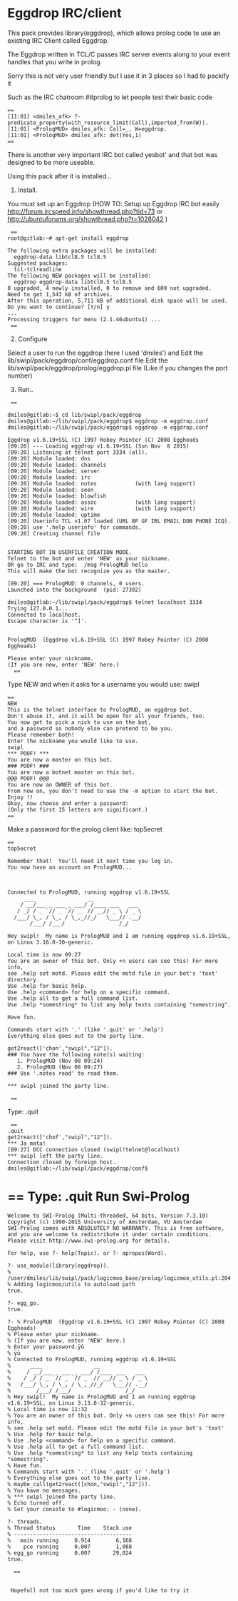 
# Eggdrop IRC/client

This pack provides library(eggdrop), which allows prolog code to use an existing IRC Client called Eggdrop.

The Eggdrop written in TCL/C passes IRC server events along to your event handles that you write in prolog.

Sorry this is not very user friendly but I use it in 3 places so I had to packify it

Such as the IRC chatroom ##prolog to let people test their basic code

 ````
 ==
[11:01] <dmiles_afk> ?- predicate_property(with_resource_limit(Call),imported_from(W)).
[11:01] <PrologMUD> dmiles_afk: Call=_, W=eggdrop.
[11:01] <PrologMUD> dmiles_afk: det(Yes,1)
 ==
````

 There is another very important IRC bot called yesbot' and that bot was designed to be more useable.

Using this pack after it is installed...

1) Install.

 You must set up an Eggdrop (HOW TO: Setup up Eggdrop IRC bot easily http://forum.ircspeed.info/showthread.php?tid=73 or http://ubuntuforums.org/showthread.php?t=1028042 )

````
 ==
root@gitlab:~# apt-get install eggdrop

The following extra packages will be installed:
  eggdrop-data libtcl8.5 tcl8.5
Suggested packages:
  tcl-tclreadline
The following NEW packages will be installed:
  eggdrop eggdrop-data libtcl8.5 tcl8.5
0 upgraded, 4 newly installed, 0 to remove and 609 not upgraded.
Need to get 1,543 kB of archives.
After this operation, 5,711 kB of additional disk space will be used.
Do you want to continue? [Y/n] y
...
Processing triggers for menu (2.1.46ubuntu1) ...
 ==
````
2) Configure 

 Select a user to run the eggdrop (here I used 'dmiles') and 
 Edit the lib/swipl/pack/eggdrop/conf/eggdrop.conf file
 Edit the lib/swipl/pack/eggdrop/prolog/eggdrop.pl file (Like if you changes the port number)

3) Run..

````
 ==

dmiles@gitlab:~$ cd lib/swipl/pack/eggdrop
dmiles@gitlab:~/lib/swipl/pack/eggdrop$ eggdrop -m eggdrop.conf
dmiles@gitlab:~/lib/swipl/pack/eggdrop$ eggdrop -m eggdrop.conf

Eggdrop v1.6.19+SSL (C) 1997 Robey Pointer (C) 2008 Eggheads
[09:20] --- Loading eggdrop v1.6.19+SSL (Sun Nov  8 2015)
[09:20] Listening at telnet port 3334 (all).
[09:20] Module loaded: dns
[09:20] Module loaded: channels
[09:20] Module loaded: server
[09:20] Module loaded: irc
[09:20] Module loaded: notes            (with lang support)
[09:20] Module loaded: seen
[09:20] Module loaded: blowfish
[09:20] Module loaded: assoc            (with lang support)
[09:20] Module loaded: wire             (with lang support)
[09:20] Module loaded: uptime
[09:20] Userinfo TCL v1.07 loaded (URL BF GF IRL EMAIL DOB PHONE ICQ).
[09:20] use '.help userinfo' for commands.
[09:20] Creating channel file


STARTING BOT IN USERFILE CREATION MODE.
Telnet to the bot and enter 'NEW' as your nickname.
OR go to IRC and type:  /msg PrologMUD hello
This will make the bot recognize you as the master.

[09:20] === PrologMUD: 0 channels, 0 users.
Launched into the background  (pid: 27302)

dmiles@gitlab:~/lib/swipl/pack/eggdrop$ telnet localhost 3334
Trying 127.0.0.1...
Connected to localhost.
Escape character is '^]'.


PrologMUD  (Eggdrop v1.6.19+SSL (C) 1997 Robey Pointer (C) 2008 Eggheads)

Please enter your nickname.
(If you are new, enter 'NEW' here.)
  ==
````  
Type NEW and when it asks for a username you would use: swipl 
````
==
NEW
This is the telnet interface to PrologMUD, an eggdrop bot.
Don't abuse it, and it will be open for all your friends, too.
You now get to pick a nick to use on the bot,
and a password so nobody else can pretend to be you.
Please remember both!
Enter the nickname you would like to use.
swipl
*** POOF! ***
You are now a master on this bot.
### POOF! ###
You are now a botnet master on this bot.
@@@ POOF! @@@
You are now an OWNER of this bot.
From now on, you don't need to use the -m option to start the bot.
Enjoy !!
Okay, now choose and enter a password:
(Only the first 15 letters are significant.)
==
````
Make a password for the prolog client like: top5ecret
````
==
top5ecret

Remember that!  You'll need it next time you log in.
You now have an account on PrologMUD...



Connected to PrologMUD, running eggdrop v1.6.19+SSL
     ____                __
    / __/___ _ ___ _ ___/ /____ ___   ___
   / _/ / _ `// _ `// _  // __// _ \ / _ \
  /___/ \_, / \_, / \_,_//_/   \___// .__/
       /___/ /___/                 /_/

Hey swipl!  My name is PrologMUD and I am running eggdrop v1.6.19+SSL, on Linux 3.16.0-30-generic.

Local time is now 09:27
You are an owner of this bot. Only +n users can see this! For more info,
see .help set motd. Please edit the motd file in your bot's 'text'
directory.
Use .help for basic help.
Use .help <command> for help on a specific command.
Use .help all to get a full command list.
Use .help *somestring* to list any help texts containing "somestring".

Have fun.

Commands start with '.' (like '.quit' or '.help')
Everything else goes out to the party line.

get2react(['chon',"swipl","12"]).
### You have the following note(s) waiting:
   1. PrologMUD (Nov 08 09:24)
   2. PrologMUD (Nov 08 09:27)
### Use '.notes read' to read them.

*** swipl joined the party line.

 ==
 ````
Type: .quit 
````
 ==
.quit
get2react(['chof',"swipl","12"]).
*** Ja mata!
[09:27] DCC connection closed (swipl!telnet@localhost)
*** swipl left the party line.
Connection closed by foreign host.
dmiles@gitlab:~/lib/swipl/pack/eggdrop/conf$

````
 ==
Type: .quit Run Swi-Prolog
 ==
````
Welcome to SWI-Prolog (Multi-threaded, 64 bits, Version 7.3.10)
Copyright (c) 1990-2015 University of Amsterdam, VU Amsterdam
SWI-Prolog comes with ABSOLUTELY NO WARRANTY. This is free software,
and you are welcome to redistribute it under certain conditions.
Please visit http://www.swi-prolog.org for details.

For help, use ?- help(Topic). or ?- apropos(Word).

?- use_module(library(eggdrop)).
% /user/dmiles/lib/swipl/pack/logicmoo_base/prolog/logicmoo_utils.pl:204
% Adding logicmoo/utils to autoload path
true.

?- egg_go.
true.

?- % PrologMUD  (Eggdrop v1.6.19+SSL (C) 1997 Robey Pointer (C) 2008 Eggheads)
% Please enter your nickname.
% (If you are new, enter 'NEW' here.)
% Enter your password.ÿû
% ÿü
% Connected to PrologMUD, running eggdrop v1.6.19+SSL
%      ____                __
%     / __/___ _ ___ _ ___/ /____ ___   ___
%    / _/ / _ `// _ `// _  // __// _ \ / _ \
%   /___/ \_, / \_, / \_,_//_/   \___// .__/
%        /___/ /___/                 /_/
% Hey swipl!  My name is PrologMUD and I am running eggdrop v1.6.19+SSL, on Linux 3.13.0-32-generic.
% Local time is now 11:32
% You are an owner of this bot. Only +n users can see this! For more info,
% see .help set motd. Please edit the motd file in your bot's 'text'
% Use .help for basic help.
% Use .help <command> for help on a specific command.
% Use .help all to get a full command list.
% Use .help *somestring* to list any help texts containing "somestring".
% Have fun.
% Commands start with '.' (like '.quit' or '.help')
% Everything else goes out to the party line.
% maybe_call(get2react([chon,"swipl","12"])).
% You have no messages.
% *** swipl joined the party line.
% Echo turned off.
% Set your console to #logicmoo: - (none).

?- threads.
% Thread Status       Time    Stack use
% -------------------------------------
%   main running     0.914        6,168
%    pce running     0.007        1,088
% egg_go running     0.007       29,024
true.

  ==


 Hopefull not too much goes wrong if you'd like to try it
